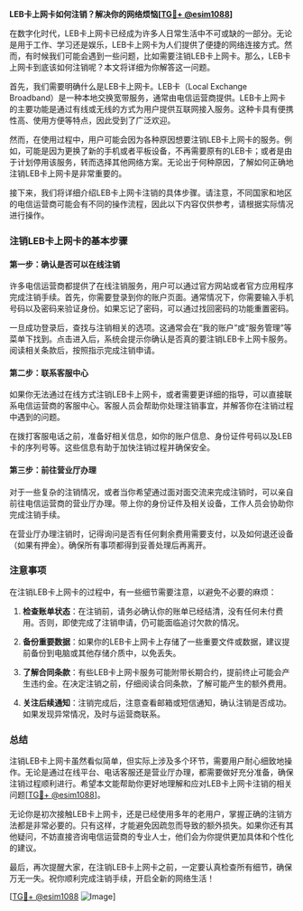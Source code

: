 **LEB卡上网卡如何注销？解决你的网络烦恼[[TG💪+ @esim1088](https://t.me/s/esim1088)]**

在数字化时代，LEB卡上网卡已经成为许多人日常生活中不可或缺的一部分。无论是用于工作、学习还是娱乐，LEB卡上网卡为人们提供了便捷的网络连接方式。然而，有时候我们可能会遇到一些问题，比如需要注销LEB卡上网卡。那么，LEB卡上网卡到底该如何注销呢？本文将详细为你解答这一问题。

首先，我们需要明确什么是LEB卡上网卡。LEB卡（Local Exchange Broadband）是一种本地交换宽带服务，通常由电信运营商提供。LEB卡上网卡的主要功能是通过有线或无线的方式为用户提供互联网接入服务。这种卡具有便携性高、使用方便等特点，因此受到了广泛欢迎。

然而，在使用过程中，用户可能会因为各种原因想要注销LEB卡上网卡的服务。例如，可能是因为更换了新的手机或者平板设备，不再需要原有的LEB卡；或者是由于计划停用该服务，转而选择其他网络方案。无论出于何种原因，了解如何正确地注销LEB卡上网卡是非常重要的。

接下来，我们将详细介绍LEB卡上网卡注销的具体步骤。请注意，不同国家和地区的电信运营商可能会有不同的操作流程，因此以下内容仅供参考，请根据实际情况进行操作。

### 注销LEB卡上网卡的基本步骤

#### 第一步：确认是否可以在线注销
许多电信运营商都提供了在线注销服务，用户可以通过官方网站或者官方应用程序完成注销手续。首先，你需要登录到你的账户页面。通常情况下，你需要输入手机号码以及密码来验证身份。如果忘记了密码，可以通过找回密码的功能重置密码。

一旦成功登录后，查找与注销相关的选项。这通常会在“我的账户”或“服务管理”等菜单下找到。点击进入后，系统会提示你确认是否真的要注销LEB卡上网卡服务。阅读相关条款后，按照指示完成注销申请。

#### 第二步：联系客服中心
如果你无法通过在线方式注销LEB卡上网卡，或者需要更详细的指导，可以直接联系电信运营商的客服中心。客服人员会帮助你处理注销事宜，并解答你在注销过程中遇到的问题。

在拨打客服电话之前，准备好相关信息，如你的账户信息、身份证件号码以及LEB卡的序列号等。这些信息有助于加快注销过程并确保安全。

#### 第三步：前往营业厅办理
对于一些复杂的注销情况，或者当你希望通过面对面交流来完成注销时，可以亲自前往电信运营商的营业厅办理。带上你的身份证件及相关设备，工作人员会协助你完成注销手续。

在营业厅办理注销时，记得询问是否有任何剩余费用需要支付，以及如何退还设备（如果有押金）。确保所有事项都得到妥善处理后再离开。

### 注意事项

在注销LEB卡上网卡的过程中，有一些细节需要注意，以避免不必要的麻烦：

1. **检查账单状态**：在注销前，请务必确认你的账单已经结清，没有任何未付费用。否则，即使完成了注销申请，仍可能面临追讨欠款的情况。
   
2. **备份重要数据**：如果你的LEB卡上网卡上存储了一些重要文件或数据，建议提前备份到电脑或其他存储介质中，以免丢失。

3. **了解合同条款**：有些LEB卡上网卡服务可能附带长期合约，提前终止可能会产生违约金。在决定注销之前，仔细阅读合同条款，了解可能产生的额外费用。

4. **关注后续通知**：注销完成后，注意查看邮箱或短信通知，确认注销是否成功。如果发现异常情况，及时与运营商联系。

### 总结

注销LEB卡上网卡虽然看似简单，但实际上涉及多个环节，需要用户耐心细致地操作。无论是通过在线平台、电话客服还是营业厅办理，都需要做好充分准备，确保注销过程顺利进行。希望本文能帮助你更好地理解和应对LEB卡上网卡注销的相关问题[[TG💪+ @esim1088](https://t.me/s/esim1088)]。

无论你是初次接触LEB卡上网卡，还是已经使用多年的老用户，掌握正确的注销方法都是非常必要的。只有这样，才能避免因疏忽而导致的额外损失。如果你还有其他疑问，不妨直接咨询电信运营商的专业人士，他们会为你提供更加具体和个性化的建议。

最后，再次提醒大家，在注销LEB卡上网卡之前，一定要认真检查所有细节，确保万无一失。祝你顺利完成注销手续，开启全新的网络生活！

[[TG💪+ @esim1088](https://t.me/s/esim1088) ![Image](https://i.postimg.cc/4NQfJmqS/Snipaste-2025-05-13-00-14-12.png)]